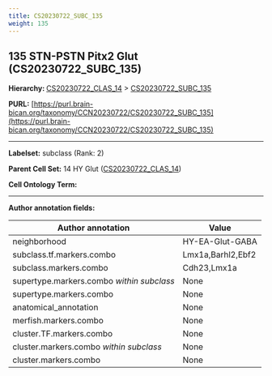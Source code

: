 ```yaml
---
title: CS20230722_SUBC_135
weight: 135
---
```

## 135 STN-PSTN Pitx2 Glut (CS20230722_SUBC_135)
<b>Hierarchy: </b>
[CS20230722_CLAS_14](../CS20230722_CLAS_14) >
[CS20230722_SUBC_135](../CS20230722_SUBC_135)

**PURL:** [https://purl.brain-bican.org/taxonomy/CCN20230722/CS20230722_SUBC_135](https://purl.brain-bican.org/taxonomy/CCN20230722/CS20230722_SUBC_135)

---


**Labelset:** subclass (Rank: 2)

**Parent Cell Set:** 14 HY Glut ([CS20230722_CLAS_14](../CS20230722_CLAS_14))



**Cell Ontology Term:** 

[MARKER GENES.]: #


---

[TRANSFERRED ANNOTATIONS.]: #


[AUTHOR ANNOTATION FIELDS.]: #


**Author annotation fields:**

| Author annotation | Value |
|-------------------|-------|
|neighborhood|HY-EA-Glut-GABA|
|subclass.tf.markers.combo|Lmx1a,Barhl2,Ebf2|
|subclass.markers.combo|Cdh23,Lmx1a|
|supertype.markers.combo _within subclass_|None|
|supertype.markers.combo|None|
|anatomical_annotation|None|
|merfish.markers.combo|None|
|cluster.TF.markers.combo|None|
|cluster.markers.combo _within subclass_|None|
|cluster.markers.combo|None|
